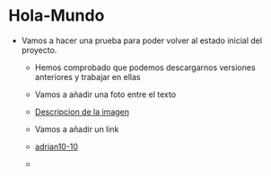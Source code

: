 # Hola-Mundo

  - Vamos a hacer una prueba para poder volver al estado inicial del proyecto.
    - Hemos comprobado que podemos descargarnos versiones anteriores y trabajar en ellas
   
    - Vamos a añadir una foto entre el texto
   
    - [Descripcion de la imagen](imagenes/ferrari)
   
    - Vamos a añadir un link
    - [adrian10-10](https://github.com/adrian10-10/Hola-Mundo)
    - 
